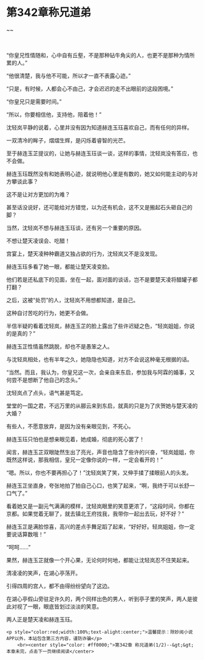 # 第342章称兄道弟
~~
    	    <p name="pagetop" href="javascript:void(0);" onclick="return false" style="line-height: 35px;padding: 10px;color: #333;"> </p><p>“你皇兄性情随和，心中自有丘壑，不是那种钻牛角尖的人，也更不是那种为情所累的人。”</p><p>“他很清楚，我与他不可能，所以才一直不表露心迹。”</p><p>“只是，有时候，人都会心不由己，才会迟迟的走不出眼前的这段困境。”</p><p>“你皇兄只是需要时间。”</p><p>“所以，你要相信他，支持他，陪着他！”</p><p>沈轻岚平静的说着，心里并没有因为知道赫连玉珏喜欢自己，而有任何的异样。</p><p>一双清冷的眸子，熠熠生辉，是闪烁着睿智的光芒。</p><p>至于赫连玉芷提议的，让她与赫连玉珏谈一谈，这样的事情，沈轻岚没有答应，也不会做。</p><p>赫连玉珏既然没有和她表明心迹，就说明他心里是有数的，她又如何能主动的与对方攀谈此事？</p><p>这不是让对方更加的为难？</p><p>甚至话没说好，还可能给对方错觉，以为还有机会，这不又是搬起石头砸自己的脚？</p><p>当然，沈轻岚不想与赫连玉珏谈，还有另一个重要的原因。</p><p>不想让楚天凌误会、吃醋！</p><p>宫宴上，楚天凌种种霸道又独占欲的行为，沈轻岚又不是没发现。</p><p>赫连玉珏多看了她一眼，都能让楚天凌变脸。</p><p>他们若是还私底下的见面，坐在一起，面对面的谈话，岂不是要楚天凌将醋罐子都打翻？</p><p>之后，这被“处罚”的人，沈轻岚不用想都知道，是自己。</p><p>这种自讨苦吃的行为，她更不会做。</p><p>半信半疑的看着沈轻岚，赫连玉芷的脸上露出了些许迟疑之色，“轻岚姐姐，你说的是真的？”</p><p>赫连玉芷性情虽然跳脱，却也不是愚笨之人。</p><p>与沈轻岚相处，也有半年之久，她隐隐也知道，对方不会说这种毫无根据的话。</p><p>“当然。而且，我认为，你皇兄这一次，会亲自来东启，参加我与阿霖的婚事，又何尝不是想断了他自己的念头。”</p><p>沈轻岚点了点头，语气甚是笃定。</p><p>堂堂的一国之君，不远万里的从郦云来到东启，就真的只是为了庆贺她与楚天凌的大婚？</p><p>有些人，不愿意放弃，是因为没有亲眼见到，不死心。</p><p>赫连玉珏只怕也是想亲眼见着，她成婚，彻底的死心罢了！</p><p>闻言，赫连玉芷双眼陡然生出了亮光，声音也隐含了些许的兴奋，“轻岚姐姐，你既然这样说，那我相信，皇兄一定像你说的一样，一定会看开的！”</p><p>“嗯。所以，你也不要再担心了！”沈轻岚笑了笑，又伸手揉了揉眼前人的头发。</p><p>赫连玉芷坐直身，夸张地拍了拍自己心口，也笑了起来，“啊，我终于可以长舒一口气了。”</p><p>看着她又是一副元气满满的模样，沈轻岚眼里的笑意更浓了，“这段时间，你都在京都。如果觉着无聊了，就去镇北王府找我，我带你一起出去玩，好不好？”</p><p>赫连玉芷是满脸惊喜，高兴的差点手舞足蹈了起来，“好好好。轻岚姐姐，你一定要说话算数哦！”</p><p>“呵呵……”</p><p>果然，赫连玉芷就像一个开心果，无论何时何地，都能让沈轻岚忍不住笑起来。</p><p>清凌凌的笑声，在湖心亭荡开。</p><p>引得四周的宫人，都不由得纷纷望向了这边。</p><p>在湖心亭假山旁驻足许久的，两个同样出色的男人，听到亭子里的笑声，两人是彼此对视了一眼，眼底皆划过淡淡的笑意。</p><p>两人正是楚天凌和赫连玉珏。</p>
    	
   	<p style="color:red;width:100%;text-alight:center;">温馨提示：除妙阅小说APP以外，本站包含第三方内容，谨防诈骗</p>
    	<br><center style="color: #ff0000;">第342章 称兄道弟(1/2)--&gt;&gt;本章未完，点击下一页继续阅读</center>
    	